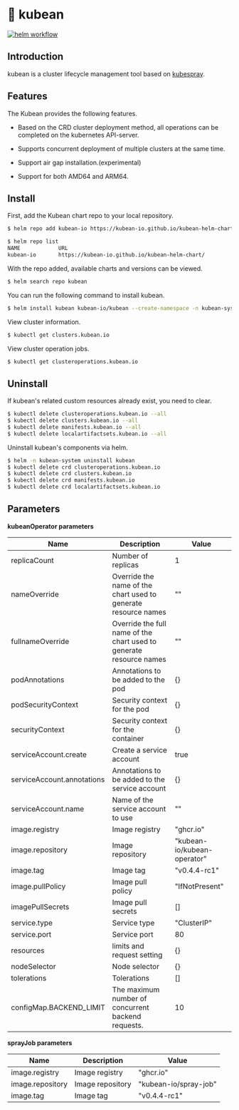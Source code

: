 # :seedling: kubean

[![helm workflow](https://github.com/kubean-io/kubean-helm-chart/actions/workflows/helm-release.yaml/badge.svg)](https://github.com/kubean-io/kubean-helm-chart/actions/workflows/helm-release.yaml)

## Introduction

kubean is a cluster lifecycle management tool based on [kubespray](https://github.com/kubernetes-sigs/kubespray).

## Features

The Kubean provides the following features.

* Based on the CRD cluster deployment method, all operations can be completed on the kubernetes API-server.

* Supports concurrent deployment of multiple clusters at the same time.

* Support air gap installation.(experimental)

* Support for both AMD64 and ARM64.

## Install

First, add the Kubean chart repo to your local repository.
``` bash 
$ helm repo add kubean-io https://kubean-io.github.io/kubean-helm-chart/

$ helm repo list
NAME          	URL
kubean-io     	https://kubean-io.github.io/kubean-helm-chart/
```

With the repo added, available charts and versions can be viewed.
``` bash
$ helm search repo kubean
```

You can run the following command to install kubean.
``` bash
$ helm install kubean kubean-io/kubean --create-namespace -n kubean-system
```

View cluster information.
``` bash
$ kubectl get clusters.kubean.io
```

View cluster operation jobs.
``` bash
$ kubectl get clusteroperations.kubean.io
```

## Uninstall

If kubean's related custom resources already exist, you need to clear.
``` bash
$ kubectl delete clusteroperations.kubean.io --all
$ kubectl delete clusters.kubean.io --all
$ kubectl delete manifests.kubean.io --all
$ kubectl delete localartifactsets.kubean.io --all
```

Uninstall kubean's components via helm.
``` bash
$ helm -n kubean-system uninstall kubean
$ kubectl delete crd clusteroperations.kubean.io
$ kubectl delete crd clusters.kubean.io
$ kubectl delete crd manifests.kubean.io
$ kubectl delete crd localartifactsets.kubean.io
```

## Parameters
**kubeanOperator parameters**

| Name	                       | Description	                                                         | Value                       | 
|-----------------------------|----------------------------------------------------------------------|-----------------------------|
| replicaCount	               | Number of replicas	                                                  | 1	                          |
| nameOverride                | Override the name of the chart used to generate resource names	      | ""	                         |
| fullnameOverride            | Override the full name of the chart used to generate resource names	 | ""	                         |
| podAnnotations              | Annotations to be added to the pod	                                  | {}	                         |
| podSecurityContext          | Security context for the pod	                                        | {}	                         |
| securityContext	            | Security context for the container	                                  | {}	                         |
| serviceAccount.create	      | Create a service account	                                            | true                        |
| serviceAccount.annotations	 | Annotations to be added to the service account	                      | {}                          |
| serviceAccount.name	        | Name of the service account to use	                                  | ""                          |
| image.registry	             | Image registry	                                                      | "ghcr.io"                   |
| image.repository	           | Image repository	                                                    | "kubean-io/kubean-operator" |
| image.tag	                  | Image tag	                                                           | "v0.4.4-rc1"                |
| image.pullPolicy	           | Image pull policy	                                                   | "IfNotPresent"              |
| imagePullSecrets	           | Image pull secrets	                                                  | []                          |
| service.type	               | Service type	                                                        | "ClusterIP"                 |
| service.port	               | Service port	                                                        | 80                          |
| resources	                  | limits and request setting	                                          | {}                          |
| nodeSelector	               | Node selector	                                                       | {}                          |
| tolerations	                | Tolerations	                                                         | []                          |
| configMap.BACKEND_LIMIT     | The maximum number of concurrent backend requests.                   | 10                          |

**sprayJob parameters**

| Name	             | Description	      | Value                 |
|-------------------|-------------------|-----------------------|
| image.registry	   | Image registry	   | "ghcr.io"             |
| image.repository	 | Image repository	 | "kubean-io/spray-job" |
| image.tag	        | Image tag	        | "v0.4.4-rc1"          |
